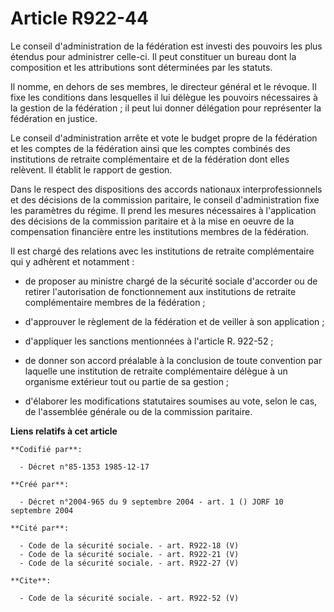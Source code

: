 # Article R922-44

Le conseil d'administration de la fédération est investi des pouvoirs les plus étendus pour administrer celle-ci. Il peut
constituer un bureau dont la composition et les attributions sont déterminées par les statuts.

Il nomme, en dehors de ses membres, le directeur général et le révoque. Il fixe les conditions dans lesquelles il lui délègue
les pouvoirs nécessaires à la gestion de la fédération ; il peut lui donner délégation pour représenter la fédération en
justice.

Le conseil d'administration arrête et vote le budget propre de la fédération et les comptes de la fédération ainsi que les
comptes combinés des institutions de retraite complémentaire et de la fédération dont elles relèvent. Il établit le rapport
de gestion.

Dans le respect des dispositions des accords nationaux interprofessionnels et des décisions de la commission paritaire, le
conseil d'administration fixe les paramètres du régime. Il prend les mesures nécessaires à l'application des décisions de la
commission paritaire et à la mise en oeuvre de la compensation financière entre les institutions membres de la fédération.

Il est chargé des relations avec les institutions de retraite complémentaire qui y adhèrent et notamment :

- de proposer au ministre chargé de la sécurité sociale d'accorder ou de retirer l'autorisation de fonctionnement aux
institutions de retraite complémentaire membres de la fédération ;

- d'approuver le règlement de la fédération et de veiller à son application ;

- d'appliquer les sanctions mentionnées à l'article R. 922-52 ;

- de donner son accord préalable à la conclusion de toute convention par laquelle une institution de retraite complémentaire
délègue à un organisme extérieur tout ou partie de sa gestion ;

- d'élaborer les modifications statutaires soumises au vote, selon le cas, de l'assemblée générale ou de la commission
paritaire.

**Liens relatifs à cet article**

	**Codifié par**:

	  - Décret n°85-1353 1985-12-17

	**Créé par**:

	  - Décret n°2004-965 du 9 septembre 2004 - art. 1 () JORF 10 septembre 2004

	**Cité par**:

	  - Code de la sécurité sociale. - art. R922-18 (V)
	  - Code de la sécurité sociale. - art. R922-21 (V)
	  - Code de la sécurité sociale. - art. R922-27 (V)

	**Cite**:

	  - Code de la sécurité sociale. - art. R922-52 (V)
